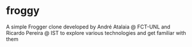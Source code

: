 # froggy
A simple Frogger clone developed by André Atalaia @ FCT-UNL and Ricardo Pereira @ IST to explore various technologies and get familiar with them
